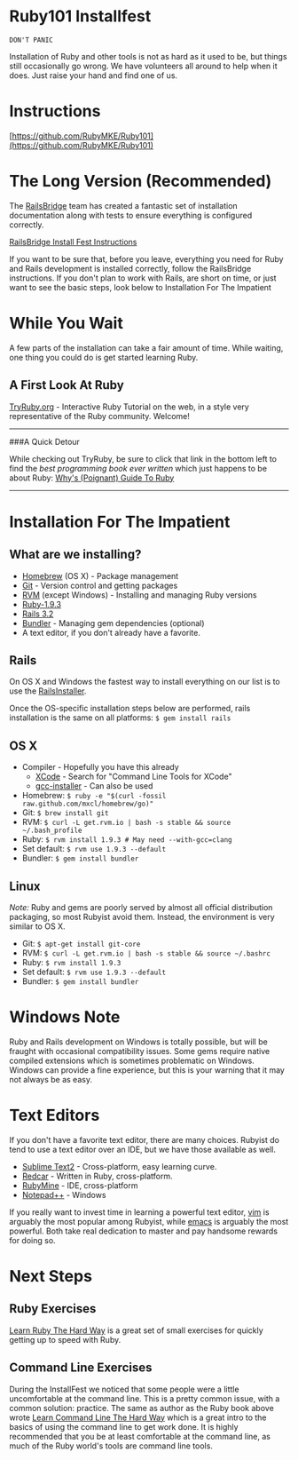 # Ruby101 Installfest

`DON'T PANIC`

Installation of Ruby and other tools is not as hard as it used to be, but things still occasionally go wrong. We have volunteers all around to help when it does. Just raise your hand and find one of us.

# Instructions
[https://github.com/RubyMKE/Ruby101](https://github.com/RubyMKE/Ruby101)


# The Long Version (Recommended)
The [RailsBridge](http://workshops.railsbridge.org/) team has created a fantastic set of installation documentation along with tests to ensure everything is configured correctly.


[RailsBridge Install Fest Instructions](http://docs.railsbridge.org/installfest/)


If you want to be sure that, before you leave, everything you need for Ruby and Rails development is installed correctly, follow the RailsBridge instructions. If you don't plan to work with Rails, are short on time, or just want to see the basic steps, look below to Installation For The Impatient


# While You Wait
A few parts of the installation can take a fair amount of time. While waiting, one thing you could do is get started learning Ruby.
## A First Look At Ruby
[TryRuby.org](http://tryruby.org) - Interactive Ruby Tutorial on the web, in a style very representative of the Ruby community. Welcome!

----

###A Quick Detour

While checking out TryRuby, be sure to click that link in the bottom left to find the *best programming book ever written* which just happens to be about Ruby: [Why's (Poignant) Guide To Ruby](http://mislav.uniqpath.com/poignant-guide)

----



# Installation For The Impatient

## What are we installing?
* [Homebrew](http://mxcl.github.com/homebrew/) (OS X) - Package management
* [Git](http://git-scm.com/) - Version control and getting packages
* [RVM](https://rvm.beginrescueend.com/) (except Windows) - Installing and managing Ruby versions
* [Ruby-1.9.3](http://www.ruby-lang.org/)
* [Rails 3.2](http://rubyonrails.org/)
* [Bundler](http://gembundler.com/) - Managing gem dependencies (optional)
* A text editor, if you don't already have a favorite.

## Rails
On OS X and Windows the fastest way to install everything on our list is to use the [RailsInstaller](http://railsinstaller.org/).

Once the OS-specific installation steps below are performed, rails installation is the same on all platforms: `$ gem install rails`

## OS X
* Compiler - Hopefully you have this already
  * [XCode](http://developer.apple.com/downloads) - Search for "Command Line Tools for XCode"
  * [gcc-installer](https://github.com/kennethreitz/osx-gcc-installer) - Can also be used
* Homebrew: `$ ruby -e "$(curl -fossil raw.github.com/mxcl/homebrew/go)"`
* Git:  `$ brew install git`
* RVM:  `$ curl -L get.rvm.io | bash -s stable && source ~/.bash_profile`
* Ruby: `$ rvm install 1.9.3 # May need --with-gcc=clang`
* Set default: `$ rvm use 1.9.3 --default`
* Bundler: `$ gem install bundler`

## Linux
*Note:* Ruby and gems are poorly served by almost all official distribution packaging, so most Rubyist avoid them. Instead, the environment is very similar to OS X.

* Git: `$ apt-get install git-core`
* RVM: `$ curl -L get.rvm.io | bash -s stable && source ~/.bashrc`
* Ruby: `$ rvm install 1.9.3`
* Set default: `$ rvm use 1.9.3 --default`
* Bundler: `$ gem install bundler`


# Windows Note
Ruby and Rails development on Windows is totally possible, but will be fraught with occasional compatibility issues. Some gems require native compiled extensions which is sometimes problematic on Windows. Windows can provide a fine experience, but this is your warning that it may not always be as easy.

# Text Editors
If you don't have a favorite text editor, there are many choices. Rubyist do tend to use a text editor over an IDE, but we have those available as well.

* [Sublime Text2](http://www.sublimetext.com/2) - Cross-platform, easy learning curve.
* [Redcar](http://redcareditor.com/) - Written in Ruby, cross-platform.
* [RubyMine](http://www.jetbrains.com/ruby/) - IDE, cross-platform
* [Notepad++](http://notepad-plus-plus.org/) - Windows

If you really want to invest time in learning a powerful text editor, [vim](http://www.vim.org/) is arguably the most popular among Rubyist, while [emacs](http://www.gnu.org/software/emacs/) is arguably the most powerful. Both take real dedication to master and pay handsome rewards for doing so.


# Next Steps

## Ruby Exercises
[Learn Ruby The Hard Way](http://ruby.learncodethehardway.org/book/) is a great set of small exercises for quickly getting up to speed with Ruby.

## Command Line Exercises
During the InstallFest we noticed that some people were a little uncomfortable at the command line. This is a pretty common issue, with a common solution: practice. The same as author as the Ruby book above wrote [Learn Command Line The Hard Way](http://cli.learncodethehardway.org/book/) which is a great intro to the basics of using the command line to get work done. It is highly recommended that you be at least comfortable at the command line, as much of the Ruby world's tools are command line tools.
